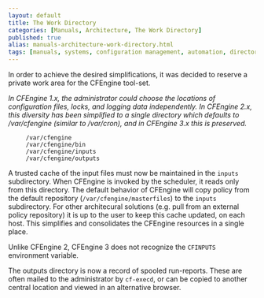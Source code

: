 ```yaml
---
layout: default
title: The Work Directory
categories: [Manuals, Architecture, The Work Directory]
published: true
alias: manuals-architecture-work-directory.html
tags: [manuals, systems, configuration management, automation, directory, work directory]
---
```


In order to achieve the desired simplifications, it was decided to
reserve a private work area for the CFEngine tool-set.

_In CFEngine 1.x, the administrator could choose the locations of
configuration files, locks, and logging data independently. In
CFEngine 2.x, this diversity has been simplified to a single
directory which defaults to /var/cfengine (similar to /var/cron),
and in CFEngine 3.x this is preserved._

         /var/cfengine
         /var/cfengine/bin
         /var/cfengine/inputs
         /var/cfengine/outputs

A trusted cache of the input files must now be maintained in the
`inputs` subdirectory. When CFEngine is invoked by the scheduler, it
reads only from this directory. The default behavior of CFEngine will
copy policy from the default repository (`/var/cfengine/masterfiles`)
to the `inputs` subdirectory. For other architecural solutions (e.g.
pull from an external policy repository) it is up to the user to keep this
cache updated, on each host. This simplifies and consolidates the
CFEngine resources in a single place.

Unlike CFEngine 2, CFEngine 3 does not recognize the `CFINPUTS`
environment variable.

The outputs directory is now a record of spooled run-reports. These
are often mailed to the administrator by `cf-execd`, or can be
copied to another central location and viewed in an alternative
browser.

